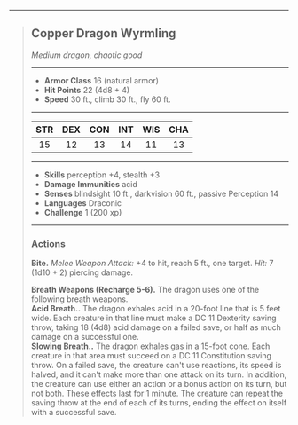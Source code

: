 ***
> ## Copper Dragon Wyrmling
> *Medium dragon, chaotic good*
> 
> ***
> 
> - **Armor Class** 16 (natural armor)
> - **Hit Points** 22 (4d8 + 4)
> - **Speed** 30 ft., climb 30 ft., fly 60 ft.
> 
> ***
> 
> |STR|DEX|CON|INT|WIS|CHA|
> |:---:|:---:|:---:|:---:|:---:|:---:|
> |15|12|13|14|11|13|
> 
> ***
> 
> - **Skills** perception +4, stealth +3
> - **Damage Immunities** acid
> - **Senses** blindsight 10 ft., darkvision 60 ft., passive Perception 14
> - **Languages** Draconic
> - **Challenge** 1 (200 xp)
> 
> ***
> 
> ### Actions
> **Bite.** *Melee Weapon Attack:* +4 to hit, reach 5 ft., one target. *Hit:* 7 (1d10 + 2) piercing damage.
> 
> **Breath Weapons (Recharge 5-6).** The dragon uses one of the following breath weapons.  
> **Acid Breath..** The dragon exhales acid in a 20-foot line that is 5 feet wide. Each creature in that line must make a DC 11 Dexterity saving throw, taking 18 (4d8) acid damage on a failed save, or half as much damage on a successful one.  
> **Slowing Breath..** The dragon exhales gas in a 15-foot cone. Each creature in that area must succeed on a DC 11 Constitution saving throw. On a failed save, the creature can't use reactions, its speed is halved, and it can't make more than one attack on its turn. In addition, the creature can use either an action or a bonus action on its turn, but not both. These effects last for 1 minute. The creature can repeat the saving throw at the end of each of its turns, ending the effect on itself with a successful save.